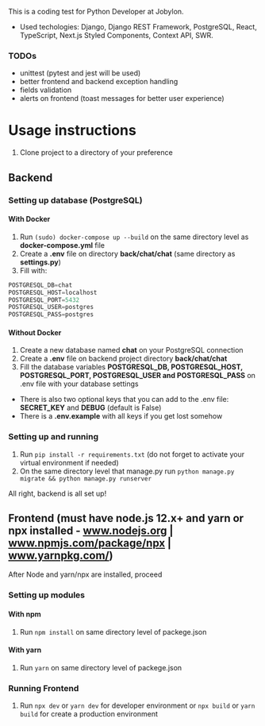 This is a coding test for Python Developer at Jobylon.

* Used techologies: Django, Django REST Framework, PostgreSQL, React, TypeScript, Next.js Styled Components, Context API, SWR.

### TODOs
* unittest (pytest and jest will be used)
* better frontend and backend exception handling
* fields validation
* alerts on frontend (toast messages for better user experience)

# Usage instructions
1. Clone project to a directory of your preference

## Backend

### Setting up database (PostgreSQL)
#### With Docker
1. Run `(sudo) docker-compose up --build` on the same directory level as **docker-compose.yml** file
2. Create a **.env** file on directory **back/chat/chat** (same directory as **settings.py**)
3. Fill with:
```sql
POSTGRESQL_DB=chat
POSTGRESQL_HOST=localhost
POSTGRESQL_PORT=5432
POSTGRESQL_USER=postgres
POSTGRESQL_PASS=postgres
```
#### Without Docker
1. Create a new database named **chat** on your PostgreSQL connection
2. Create a **.env** file on backend project directory **back/chat/chat**
3. Fill the database variables **POSTGRESQL_DB, POSTGRESQL_HOST, POSTGRESQL_PORT, POSTGRESQL_USER and POSTGRESQL_PASS** on .env file with your database settings

* There is also two optional keys that you can add to the .env file: **SECRET_KEY** and **DEBUG** (default is False)
* There is a **.env.example** with all keys if you get lost somehow

### Setting up and running
1. Run `pip install -r requirements.txt` (do not forget to activate your virtual environment if needed)
2. On the same directory level that manage.py run `python manage.py migrate && python manage.py runserver`

All right, backend is all set up!

## Frontend (must have node.js 12.x+ and yarn or npx installed - www.nodejs.org | www.npmjs.com/package/npx | www.yarnpkg.com/)
After Node and yarn/npx are installed, proceed

### Setting up modules
#### With npm
1. Run `npm install` on same directory level of packege.json

#### With yarn
1. Run `yarn` on same directory level of packege.json

### Running Frontend
1. Run `npx dev` or `yarn dev` for developer environment or `npx build` or `yarn build` for create a production environment
